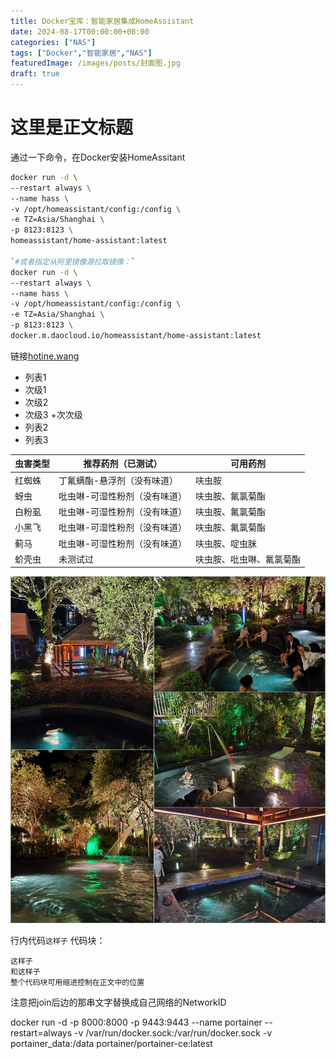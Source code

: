 ```yaml
---
title: Docker宝库：智能家居集成HomeAssistant
date: 2024-08-17T00:00:00+08:00
categories: ["NAS"]
tags: ["Docker","智能家居","NAS"]
featuredImage: /images/posts/封面图.jpg
draft: true
---
```



# 这里是正文标题
通过一下命令，在Docker安装HomeAssitant

```bash
docker run -d \
--restart always \
--name hass \
-v /opt/homeassistant/config:/config \
-e TZ=Asia/Shanghai \
-p 8123:8123 \
homeassistant/home-assistant:latest

`#或者指定从阿里镜像源拉取镜像：`
docker run -d \
--restart always \
--name hass \
-v /opt/homeassistant/config:/config \
-e TZ=Asia/Shanghai \
-p 8123:8123 \
docker.m.daocloud.io/homeassistant/home-assistant:latest
```

链接[hotine.wang](https://hotine.wang/)
+ 列表1
 + 次级1
 + 次级2
 + 次级3
  +次次级
+ 列表2
+ 列表3


| 虫害类型 | 推荐药剂（已测试） | 可用药剂 |
| --- | --- | --- |
| 红蜘蛛 | 丁氟螨酯-悬浮剂（没有味道） | 呋虫胺 |
| 蚜虫 | 吡虫啉-可湿性粉剂（没有味道） | 呋虫胺、氟氯菊酯 |
| 白粉虱 | 吡虫啉-可湿性粉剂（没有味道） | 呋虫胺、氟氯菊酯 |
| 小黑飞 | 吡虫啉-可湿性粉剂（没有味道） | 呋虫胺、氟氯菊酯 |
| 蓟马 | 吡虫啉-可湿性粉剂（没有味道） | 呋虫胺、啶虫脒 |
| 蚧壳虫 | 未测试过 | 呋虫胺、吡虫啉、氟氯菊酯 |

![温泉](/images/posts/20240512_匆忙的云南之行.day4.温泉.jpg)

行内代码`这样子`
代码块：
  ```
  这样子
  和这样子
  整个代码块可用缩进控制在正文中的位置
  ```
  注意把join后边的那串文字替换成自己网络的NetworkID

docker run -d -p 8000:8000 -p 9443:9443 --name portainer --restart=always -v /var/run/docker.sock:/var/run/docker.sock -v portainer_data:/data portainer/portainer-ce:latest
